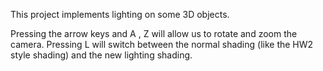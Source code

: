 This project implements lighting on some 3D objects. 

Pressing the arrow keys and A , Z will allow us to rotate and zoom the camera. Pressing
L will switch between the normal shading (like the HW2 style shading) and the new lighting
shading.
